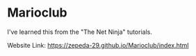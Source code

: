 # Marioclub

I've learned this from the "The Net Ninja" tutorials.

Website Link: https://zepeda-29.github.io/Marioclub/index.html
